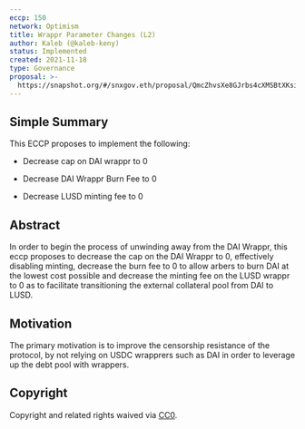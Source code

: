 ```yaml
---
eccp: 150
network: Optimism
title: Wrappr Parameter Changes (L2)
author: Kaleb (@kaleb-keny)
status: Implemented
created: 2021-11-18
type: Governance
proposal: >-
  https://snapshot.org/#/snxgov.eth/proposal/QmcZhvsXe8GJrbs4cXMSBtXKsibwrGcixmCBc7fk5kQ9MM
---
```


## Simple Summary

<!--"If you can't explain it simply, you don't understand it well enough." Provide a simplified and layman-accessible explanation of the ECCP.-->

This ECCP proposes to implement the following:

- Decrease cap on DAI wrappr to 0

- Decrease DAI Wrappr Burn Fee to 0

- Decrease LUSD minting fee to 0

## Abstract

<!--A short (~200 word) description of the variable change proposed.-->

In order to begin the process of unwinding away from the DAI Wrappr, this eccp proposes to decrease the cap on the DAI Wrappr to 0, effectively disabling minting, decrease the burn fee to 0 to allow arbers to burn DAI at the lowest cost possible and decrease the minting fee on the LUSD wrappr to 0 as to facilitate transitioning the external collateral pool from DAI to LUSD.

## Motivation

<!--The motivation is critical for ECCPs that want to update variables within Elysian. It should clearly explain why the existing variable is not incentive aligned. ECCP submissions without sufficient motivation may be rejected outright.-->

The primary motivation is to improve the censorship resistance of the protocol, by not relying on USDC wrapprers such as DAI in order to leverage up the debt pool with wrappers.

## Copyright

Copyright and related rights waived via [CC0](https://creativecommons.org/publicdomain/zero/1.0/).
